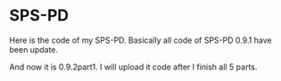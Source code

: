 # SPS-PD
Here is the code of my SPS-PD. Basically all code of SPS-PD 0.9.1 have been update.

And now it is 0.9.2part1. I will upload it code after I finish all 5 parts.
